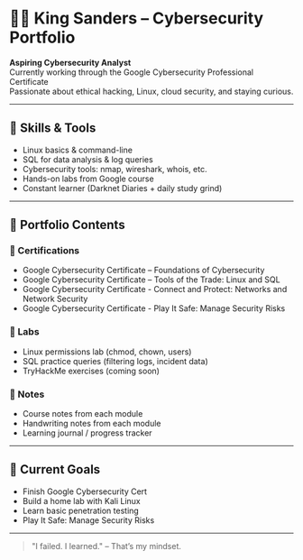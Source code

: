 # 👋🏽 King Sanders – Cybersecurity Portfolio

**Aspiring Cybersecurity Analyst**  
Currently working through the Google Cybersecurity Professional Certificate  
Passionate about ethical hacking, Linux, cloud security, and staying curious.

---

## 🧠 Skills & Tools

- Linux basics & command-line
- SQL for data analysis & log queries
- Cybersecurity tools: nmap, wireshark, whois, etc.
- Hands-on labs from Google course
- Constant learner (Darknet Diaries + daily study grind)

---

## 📂 Portfolio Contents

### 🔐 Certifications
- Google Cybersecurity Certificate – Foundations of Cybersecurity
- Google Cybersecurity Certificate – Tools of the Trade: Linux and SQL
- Google Cybersecurity Certificate - Connect and Protect: Networks and Network
Security
- Google Cybersecurity Certificate - Play It Safe: Manage Security Risks

### 🧪 Labs
- Linux permissions lab (chmod, chown, users)
- SQL practice queries (filtering logs, incident data)
- TryHackMe exercises (coming soon)

### 📓 Notes
- Course notes from each module
- Handwriting notes from each module
- Learning journal / progress tracker

---

## 📌 Current Goals
- Finish Google Cybersecurity Cert
- Build a home lab with Kali Linux
- Learn basic penetration testing
- Play It Safe: Manage Security Risks

---

> "I failed. I learned." – That’s my mindset.
